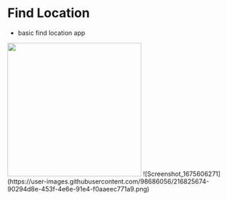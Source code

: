 # Find Location 
- basic find location app

<img src="C:\\Users\\Okan\\Desktop" width="300">
![Screenshot_1675606271](https://user-images.githubusercontent.com/98686056/216825674-90294d8e-453f-4e6e-91e4-f0aaeec771a9.png)
